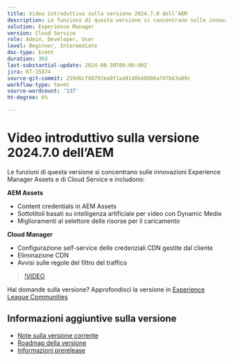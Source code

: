 ```yaml
---
title: Video introduttivo sulla versione 2024.7.0 dell’AEM
description: Le funzioni di questa versione si concentrano sulle innovazioni di Experience Manager Assets e del Cloud Service e includono quanto segue:AEM Assets:Content credentials in AEM Assets​AI sottotitoli per video con Dynamic Medie​Miglioramenti del selettore delle risorse per il caricamento​Cloud Manager:Configurazione self-service di credenziali CDN gestite dal cliente​Pulizia CDN​Avvisi sulle regole del filtro del traffico​
solution: Experience Manager
version: Cloud Service
role: Admin, Developer, User
level: Beginner, Intermediate
doc-type: Event
duration: 363
last-substantial-update: 2024-08-30T00:00:00Z
jira: KT-15874
source-git-commit: 259d6cf68792ea0f1aa9140b48006a747b63a89c
workflow-type: tm+mt
source-wordcount: '137'
ht-degree: 6%

---
```


# Video introduttivo sulla versione 2024.7.0 dell’AEM

Le funzioni di questa versione si concentrano sulle innovazioni Experience Manager Assets e di Cloud Service e includono:

**AEM Assets**

* Content credentials in AEM Assets&#x200B;
* Sottotitoli basati su intelligenza artificiale per video con Dynamic Medie&#x200B;
* Miglioramenti al selettore delle risorse per il caricamento&#x200B;

**Cloud Manager**

* Configurazione self-service delle credenziali CDN gestite dal cliente&#x200B;
* Eliminazione CDN&#x200B;
* Avvisi sulle regole del filtro del traffico&#x200B;

>[!VIDEO](https://video.tv.adobe.com/v/3431707/?learn=on)


Hai domande sulla versione?  Approfondisci la versione in [Experience League Communities](https://adobe.ly/44Ofo8H)

## Informazioni aggiuntive sulla versione

* [Note sulla versione corrente](https://experienceleague.adobe.com/docs/experience-manager-cloud-service/content/release-notes/home.html?lang=it)
* [Roadmap della versione](https://experienceleague.adobe.com/docs/experience-manager-release-information/aem-release-updates/update-releases-roadmap.html?lang=it)
* [Informazioni prerelease](https://experienceleague.adobe.com/docs/experience-manager-cloud-service/content/release-notes/prerelease.html)
